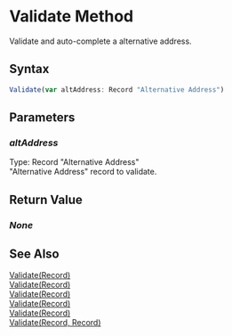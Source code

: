 # Validate Method
Validate and auto-complete a alternative address.

## Syntax
```javascript
Validate(var altAddress: Record "Alternative Address")
```

## Parameters
### *altAddress*
Type: Record "Alternative Address"<br/>
"Alternative Address" record to validate.

## Return Value
### *None*

## See Also
[Validate(Record)](./Validate1.md)<br />
[Validate(Record)](./Validate2.md)<br />
[Validate(Record)](./Validate3.md)<br />
[Validate(Record)](./Validate5.md)<br />
[Validate(Record)](./Validate6.md)<br />
[Validate(Record, Record)](./Validate7.md)<br />
